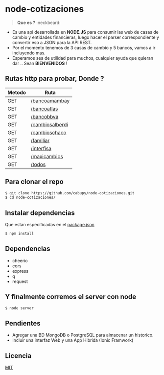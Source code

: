 # node-cotizaciones
> **Que es ?** :neckbeard:
  - Es una api desarrollada en **NODE.JS** para consumir las web de casas de cambio y entidades financieras, luego hacer el parser correspondiente y convertir eso a JSON para la API REST.
  - Por el momento tenemos de 3 casas de cambio y 5 bancos, vamos a ir incluyendo mas.
  - Esperamos sea de utilidad para muchos, cualquier ayuda que quieran dar .. Sean **BIENVENIDOS** !

## Rutas http para probar, Donde ?

Metodo | Ruta
------ | -----------------
GET    | [/bancoamambay]
GET    | [/bancoatlas]
GET    | [/bancobbva]
GET    | [/cambiosalberdi]
GET    | [/cambioschaco]
GET    | [/familiar]
GET    | [/interfisa]
GET    | [/maxicambios]
GET    | [/todos]

## Para clonar el repo

```sh
$ git clone https://github.com/cabupy/node-cotizaciones.git
$ cd node-cotizaciones/
```

## Instalar dependencias
Que estan especificadas en el [package.json]

```sh
$ npm install
```

## Dependencias
- cheerio
- cors
- express
- q
- request

## Y finalmente corremos el server con node

```sh
$ node server
```

## Pendientes
- Agregar una BD MongoDB o PostgreSQL para almacenar un historico.
- Incluir una interfaz Web y una App Hibrida (Ionic Framwork)

## Licencia
[MIT]

[/bancoamambay]: http://cotizaciones.cabu.co/bancoamambay
[/bancoatlas]: http://cotizaciones.cabu.co/bancoatlas
[/bancobbva]: http://cotizaciones.cabu.co/bancobbva
[/cambiosalberdi]: http://cotizaciones.cabu.co/cambiosalberdi
[/cambioschaco]: http://cotizaciones.cabu.co/cambioschaco
[/familiar]: http://cotizaciones.cabu.co/familiar
[/interfisa]: http://cotizaciones.cabu.co/interfisa
[/maxicambios]: http://cotizaciones.cabu.co/maxicambios
[/todos]: http://cotizaciones.cabu.co/todos
[mit]: https://github.com/cabupy/node-cotizaciones/blob/master/LICENSE
[package.json]: https://github.com/cabupy/node-cotizaciones/blob/master/package.json
